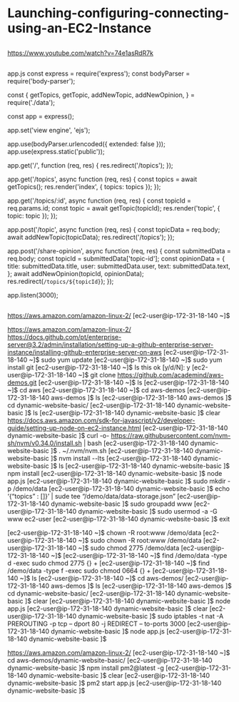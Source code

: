 # Launching-configuring-connecting-using-an-EC2-Instance

##

https://www.youtube.com/watch?v=74e1asRdR7k

##
app.js
const express = require('express');
const bodyParser = require('body-parser');

const {
  getTopics,
  getTopic,
  addNewTopic,
  addNewOpinion,
} = require('./data');

const app = express();

app.set('view engine', 'ejs');

app.use(bodyParser.urlencoded({ extended: false }));
app.use(express.static('public'));

app.get('/', function (req, res) {
  res.redirect('/topics');
});

app.get('/topics', async function (req, res) {
  const topics = await getTopics();
  res.render('index', { topics: topics });
});

app.get('/topics/:id', async function (req, res) {
  const topicId = req.params.id;
  const topic = await getTopic(topicId);
  res.render('topic', { topic: topic });
});

app.post('/topic', async function (req, res) {
  const topicData = req.body;
  await addNewTopic(topicData);
  res.redirect('/topics');
});

app.post('/share-opinion', async function (req, res) {
  const submittedData = req.body;
  const topicId = submittedData['topic-id'];
  const opinionData = {
    title: submittedData.title,
    user: submittedData.user,
    text: submittedData.text,
  };
  await addNewOpinion(topicId, opinionData);
  res.redirect(`/topics/${topicId}`);
});

app.listen(3000);
 
##
https://aws.amazon.com/amazon-linux-2/
[ec2-user@ip-172-31-18-140 ~]$


https://aws.amazon.com/amazon-linux-2/
https://docs.github.com/pt/enterprise-server@3.2/admin/installation/setting-up-a-github-enterprise-server-instance/installing-github-enterprise-server-on-aws
[ec2-user@ip-172-31-18-140 ~]$ sudo yum update 
[ec2-user@ip-172-31-18-140 ~]$ sudo yum install git 
[ec2-user@ip-172-31-18-140 ~]$
Is this ok [y/d/N]: y 
[ec2-user@ip-172-31-18-140 ~]$ git clone https://github.com/academind/aws-demos.git
[ec2-user@ip-172-31-18-140 ~]$ ls
[ec2-user@ip-172-31-18-140 ~]$ cd aws 
[ec2-user@ip-172-31-18-140 ~]$ cd aws-demos
[ec2-user@ip-172-31-18-140 aws-demos ]$ ls
[ec2-user@ip-172-31-18-140 aws-demos ]$ cd dynamic-website-basic/
[ec2-user@ip-172-31-18-140 dynamic-website-basic ]$ ls
[ec2-user@ip-172-31-18-140 dynamic-website-basic ]$ clear
https://docs.aws.amazon.com/sdk-for-javascript/v2/developer-guide/setting-up-node-on-ec2-instance.html
[ec2-user@ip-172-31-18-140 dynamic-website-basic ]$ curl -o- https://raw.githubusercontent.com/nvm-sh/nvm/v0.34.0/install.sh | bash
[ec2-user@ip-172-31-18-140 dynamic-website-basic ]$ . ~/.nvm/nvm.sh
[ec2-user@ip-172-31-18-140 dynamic-website-basic ]$ nvm install --lts
[ec2-user@ip-172-31-18-140 dynamic-website-basic ]$ ls
[ec2-user@ip-172-31-18-140 dynamic-website-basic ]$ npm install
[ec2-user@ip-172-31-18-140 dynamic-website-basic ]$ node app.js
[ec2-user@ip-172-31-18-140 dynamic-website-basic ]$ sudo mkdir -p /demo/data 
[ec2-user@ip-172-31-18-140 dynamic-website-basic ]$ echo ‘{“topics” : []}’ | sude tee “/demo/data/data-storage.json” 
[ec2-user@ip-172-31-18-140 dynamic-website-basic ]$ sudo groupadd www
[ec2-user@ip-172-31-18-140 dynamic-website-basic ]$ sudo usermod -a -G www ec2-user
[ec2-user@ip-172-31-18-140 dynamic-website-basic ]$ exit 
 
[ec2-user@ip-172-31-18-140 ~]$ chown -R root:www /demo/data 
[ec2-user@ip-172-31-18-140 ~]$ sudo  chown -R root:www /demo/data
[ec2-user@ip-172-31-18-140 ~]$ sudo chmod 2775 /demo/data 
[ec2-user@ip-172-31-18-140 ~]$ 
[ec2-user@ip-172-31-18-140 ~]$ find /demo/data -type d -exec sudo chmod 2775 {} + 
[ec2-user@ip-172-31-18-140 ~]$ find /demo/data -type f -exec sudo chmod 0664 {} + 
[ec2-user@ip-172-31-18-140 ~]$ ls
[ec2-user@ip-172-31-18-140 ~]$ cd aws-demos/
[ec2-user@ip-172-31-18-140 aws-demos ]$ ls
[ec2-user@ip-172-31-18-140 aws-demos ]$ cd dynamic-website-basic/ 
[ec2-user@ip-172-31-18-140 dynamic-website-basic ]$ clear
[ec2-user@ip-172-31-18-140 dynamic-website-basic ]$ node app.js
[ec2-user@ip-172-31-18-140 dynamic-website-basic ]$ clear
[ec2-user@ip-172-31-18-140 dynamic-website-basic ]$ sudo iptables -t nat -A PREROUTING -p tcp – dport 80 -j REDIRECT – to-ports 3000
[ec2-user@ip-172-31-18-140 dynamic-website-basic ]$ node app.js 
[ec2-user@ip-172-31-18-140 dynamic-website-basic ]$ 


https://aws.amazon.com/amazon-linux-2/
[ec2-user@ip-172-31-18-140 ~]$ cd aws-demos/dynamic-website-basic/
[ec2-user@ip-172-31-18-140 dynamic-website-basic ]$ npm install pm2@latest -g
[ec2-user@ip-172-31-18-140 dynamic-website-basic ]$ clear
[ec2-user@ip-172-31-18-140 dynamic-website-basic ]$ pm2 start app.js
[ec2-user@ip-172-31-18-140 dynamic-website-basic ]$
